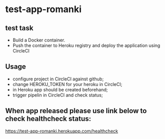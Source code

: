 # test-app-romanki

## test task


- Build a Docker container.
- Push the container to Heroku registry and deploy the application using CircleCI

## Usage

- configure project in CircleCI against github;
- change HEROKU_TOKEN for your heroku in CircleCI;
- in Heroku app should be created beforehand;
- trigger pipelin in CircleCI and check status;
 

## When app released please use link below to check healthcheck status:

https://test-app-romanki.herokuapp.com/healthcheck

